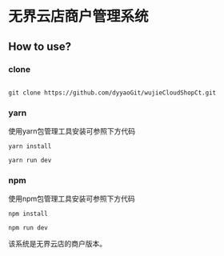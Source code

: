 # 无界云店商户管理系统


## How to use?

### clone

```git

git clone https://github.com/dyyaoGit/wujieCloudShopCt.git

```

### yarn
使用yarn包管理工具安装可参照下方代码
```yarn
yarn install

yarn run dev
```

### npm
使用npm包管理工具安装可参照下方代码
```npm
npm install

npm run dev
```

该系统是无界云店的商户版本。